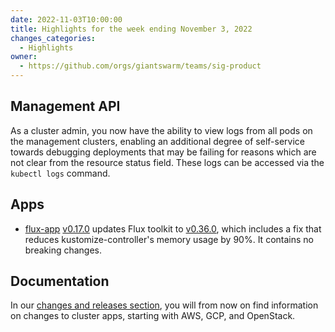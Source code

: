 ```yaml
---
date: 2022-11-03T10:00:00
title: Highlights for the week ending November 3, 2022
changes_categories:
  - Highlights
owner:
  - https://github.com/orgs/giantswarm/teams/sig-product
---
```


## Management API

As a cluster admin, you now have the ability to view logs from all pods on the management clusters, enabling an additional degree of self-service towards debugging deployments that may be failing for reasons which are not clear from the resource status field. These logs can be accessed via the `kubectl logs` command.

## Apps

- [flux-app](https://github.com/giantswarm/flux-app) [v0.17.0](https://github.com/giantswarm/flux-app/releases/tag/v0.17.0) updates Flux toolkit to [v0.36.0](https://github.com/fluxcd/flux2/releases/tag/v0.36.0), which includes a fix that reduces kustomize-controller's memory usage by 90%. It contains no breaking changes.

## Documentation

In our [changes and releases section](https://docs.giantswarm.io/changes/), you will from now on find information on changes to cluster apps, starting with AWS, GCP, and OpenStack.

